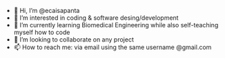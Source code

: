 - 👋 Hi, I’m @ecaisapanta
- 👀 I’m interested in coding & software desing/development
- 🌱 I’m currently learning Biomedical Engineering while also self-teaching myself how to code
- 💞️ I’m looking to collaborate on any project
- 📫 How to reach me: via email using the same username @gmail.com

<!---
ecaisapanta/ecaisapanta is a ✨ special ✨ repository because its `README.md` (this file) appears on your GitHub profile.
You can click the Preview link to take a look at your changes.
--->
